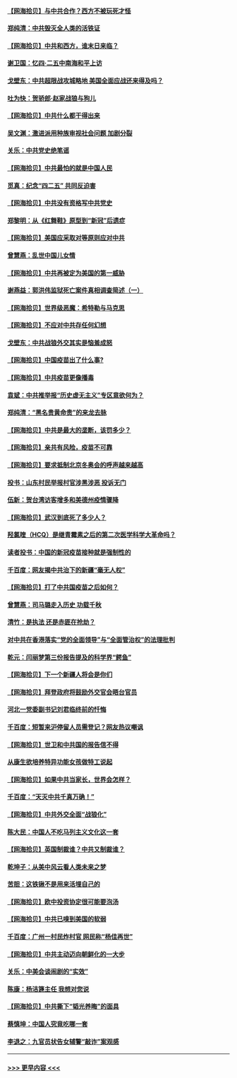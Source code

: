 #### [【网海拾贝】与中共合作？西方不被玩死才怪](../pages/nsc993/n12903873.md?t=04260652) 
#### [郑纯清：中共毁灭全人类的活铁证](../pages/nsc993/n12903785.md?t=04260652) 
#### [【网海拾贝】中共和西方，谁末日来临？](../pages/nsc993/n12903482.md?t=04260652) 
#### [谢卫国：忆四‧二五中南海和平上访](../pages/nsc993/n12902192.md?t=04260652) 
#### [戈壁东：中共超限战攻城略地 美国全面应战还来得及吗？](../pages/nsc993/n12902297.md?t=04260652) 
#### [吐为快：贺骄郎‧赵家战狼与狗儿](../pages/nsc993/n12902280.md?t=04260652) 
#### [【网海拾贝】中共什么都干得出来](../pages/nsc993/n12897500.md?t=04260652) 
#### [吴文渊：激进派用种族审视社会问题 加剧分裂](../pages/nsc993/n12893881.md?t=04260652) 
#### [关乐：中共党史绝笔谣](../pages/nsc993/n12897270.md?t=04260652) 
#### [【网海拾贝】中共最怕的就是中国人民](../pages/nsc993/n12894705.md?t=04260652) 
#### [觅真：纪念“四二五” 共同反迫害](../pages/nsc993/n12894553.md?t=04260652) 
#### [【网海拾贝】中共没有资格写中共党史](../pages/nsc993/n12892231.md?t=04260652) 
#### [郑黎明：从《红舞鞋》原型到“新冠”后遗症](../pages/nsc993/n12890469.md?t=04260652) 
#### [【网海拾贝】美国应采取对等原则应对中共](../pages/nsc993/n12889176.md?t=04260652) 
#### [曾慧燕：乱世中国儿女情](../pages/nsc993/n12887931.md?t=04260652) 
#### [【网海拾贝】中共再被定为美国的第一威胁](../pages/nsc993/n12887580.md?t=04260652) 
#### [谢燕益：郭洪伟监狱死亡案件真相调查简述（一）](../pages/nsc993/n12885648.md?t=04260652) 
#### [【网海拾贝】世界级恶魔：希特勒与马克思](../pages/nsc993/n12884062.md?t=04260652) 
#### [【网海拾贝】不应对中共存任何幻想](../pages/nsc993/n12881460.md?t=04260652) 
#### [戈壁东：中共战狼外交其实是恼羞成怒](../pages/nsc993/n12880392.md?t=04260652) 
#### [【网海拾贝】中国疫苗出了什么事?](../pages/nsc993/n12879124.md?t=04260652) 
#### [【网海拾贝】中共疫苗更像播毒](../pages/nsc993/n12876631.md?t=04260652) 
#### [袁斌：中共推举报“历史虚无主义”专区意欲何为？](../pages/nsc993/n12876530.md?t=04260652) 
#### [郑纯清：“黑名贵黄命贵”的来龙去脉](../pages/nsc993/n12875589.md?t=04260652) 
#### [【网海拾贝】中共是最大的垄断，该罚多少？](../pages/nsc993/n12874006.md?t=04260652) 
#### [【网海拾贝】亲共有风险，疫苗不可靠](../pages/nsc993/n12872224.md?t=04260652) 
#### [【网海拾贝】要求抵制北京冬奥会的呼声越来越高](../pages/nsc993/n12868962.md?t=04260652) 
#### [投书：山东村民举报村官涉黑涉恶 投诉无门](../pages/nsc993/n12869726.md?t=04260652) 
#### [伍新：贺台湾访客增多和美德州疫情骤降](../pages/nsc993/n12865651.md?t=04260652) 
#### [【网海拾贝】武汉到底死了多少人？](../pages/nsc993/n12863707.md?t=04260652) 
#### [羟氯喹（HCQ）是继青霉素之后的第二次医学科学大革命吗？](../pages/nsc993/n12638564.md?t=04260652) 
#### [读者投书：中国的新冠疫苗接种就是强制性的](../pages/nsc993/n12859932.md?t=04260652) 
#### [千百度：网友揭中共治下的新疆“毫无人权”](../pages/nsc993/n12858385.md?t=04260652) 
#### [【网海拾贝】打了中共国疫苗之后如何？](../pages/nsc993/n12857866.md?t=04260652) 
#### [曾慧燕：司马璐走入历史 功载千秋](../pages/nsc993/n12856996.md?t=04260652) 
#### [清竹：是执法 还是赤匪在抢劫？](../pages/nsc993/n12856952.md?t=04260652) 
#### [对中共在香港落实“党的全面领导”与“全面管治权”的法理批判](../pages/nsc993/n12856929.md?t=04260652) 
#### [乾元：闫丽梦第三份报告提及的科学界“鳄鱼”](../pages/nsc993/n12855985.md?t=04260652) 
#### [【网海拾贝】下一个新疆人将会是你们](../pages/nsc993/n12855864.md?t=04260652) 
#### [【网海拾贝】拜登政府将鼓励外交官会晤台官员](../pages/nsc993/n12853615.md?t=04260652) 
#### [河北一党委副书记刘君临终前的忏悔](../pages/nsc993/n12849420.md?t=04260652) 
#### [千百度：短暂来沪停留人员需登记？网友热议嘲讽](../pages/nsc993/n12853497.md?t=04260652) 
#### [【网海拾贝】世卫和中共国的报告信不得](../pages/nsc993/n12850902.md?t=04260652) 
#### [从康生欲培养特异功能女孩做特工说起](../pages/nsc993/n12849289.md?t=04260652) 
#### [【网海拾贝】如果中共当家长，世界会怎样？](../pages/nsc993/n12848436.md?t=04260652) 
#### [千百度：“天灭中共千真万确！”](../pages/nsc993/n12845659.md?t=04260652) 
#### [【网海拾贝】中共外交全面“战狼化”](../pages/nsc993/n12845607.md?t=04260652) 
#### [陈大民：中国人不吃马列主义文化这一套](../pages/nsc993/n12842496.md?t=04260652) 
#### [【网海拾贝】英国制裁谁？中共又制裁谁？](../pages/nsc993/n12840909.md?t=04260652) 
#### [乾坤子：从美中风云看人类未来之梦](../pages/nsc993/n12840590.md?t=04260652) 
#### [苦胆：这铁锹不是用来活埋自己的](../pages/nsc993/n12839512.md?t=04260652) 
#### [【网海拾贝】欧中投资协定很可能要泡汤](../pages/nsc993/n12835122.md?t=04260652) 
#### [【网海拾贝】中共已嗅到美国的软弱](../pages/nsc993/n12832411.md?t=04260652) 
#### [千百度：广州一村民炸村官 网民称“杨佳再世”](../pages/nsc993/n12832380.md?t=04260652) 
#### [【网海拾贝】中共主动迈向朝鲜化的一大步](../pages/nsc993/n12829887.md?t=04260652) 
#### [关乐：中美会谈闹剧的“实效”](../pages/nsc993/n12826698.md?t=04260652) 
#### [陈康：杨洁篪主任  我想对您说](../pages/nsc993/n12826609.md?t=04260652) 
#### [【网海拾贝】中共撕下“韬光养晦”的面具](../pages/nsc993/n12826459.md?t=04260652) 
#### [蔡慎坤：中国人究竟吃哪一套](../pages/nsc993/n12826010.md?t=04260652) 
#### [李退之：九官员状告女辅警“敲诈”案观感](../pages/nsc993/n12823984.md?t=04260652) 

----
#### [ >>> 更早内容 <<< ](../indexes/nsc993-earlier.md)
